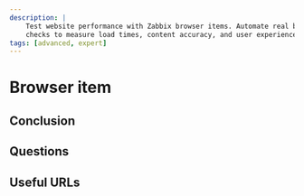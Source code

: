 ```yaml
---
description: |
    Test website performance with Zabbix browser items. Automate real browser
    checks to measure load times, content accuracy, and user experience.
tags: [advanced, expert]
---
```


# Browser item

## Conclusion

## Questions

## Useful URLs
